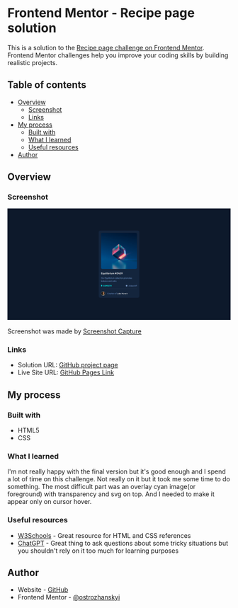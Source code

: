 # Frontend Mentor - Recipe page solution

This is a solution to the [Recipe page challenge on Frontend Mentor](https://www.frontendmentor.io/challenges/recipe-page-KiTsR8QQKm). Frontend Mentor challenges help you improve your coding skills by building realistic projects. 

## Table of contents

- [Overview](#overview)
  - [Screenshot](#screenshot)
  - [Links](#links)
- [My process](#my-process)
  - [Built with](#built-with)
  - [What I learned](#what-i-learned)
  - [Useful resources](#useful-resources)
- [Author](#author)

## Overview

### Screenshot

![](./screenshot.png)

Screenshot was made by [Screenshot Capture](https://chromewebstore.google.com/detail/screenshot-capture/giabbpobpebjfegnpcclkocepcgockkc)

### Links

- Solution URL: [GitHub project page](https://github.com/ostrozhanskyi/nft-preview-card-component)
- Live Site URL: [GitHub Pages Link](https://ostrozhanskyi.github.io/nft-preview-card-component/)

## My process

### Built with

- HTML5
- CSS

### What I learned

I'm not really happy with the final version but it's good enough and I spend a lot of time on this challenge. Not really on it but it took me some time to do something.
The most difficult part was an overlay cyan image(or foreground) with transparency and svg on top. And I needed to make it appear only on cursor hover.

### Useful resources

- [W3Schools](https://www.w3schools.com/) - Great resource for HTML and CSS references
- [ChatGPT](https://chatgpt.com/) - Great thing to ask questions about some tricky situations but you shouldn't rely on it too much for learning purposes

## Author

- Website - [GitHub](https://github.com/ostrozhanskyi)
- Frontend Mentor - [@ostrozhanskyi](https://www.frontendmentor.io/profile/ostrozhanskyi)